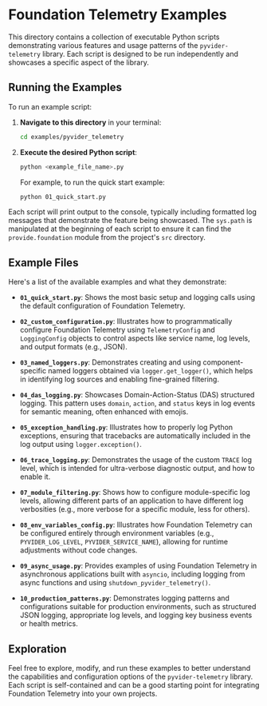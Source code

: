 # Foundation Telemetry Examples

This directory contains a collection of executable Python scripts demonstrating various features and usage patterns of the `pyvider-telemetry` library. Each script is designed to be run independently and showcases a specific aspect of the library.

## Running the Examples

To run an example script:

1.  **Navigate to this directory** in your terminal:
    ```bash
    cd examples/pyvider_telemetry
    ```

2.  **Execute the desired Python script**:
    ```bash
    python <example_file_name>.py
    ```
    For example, to run the quick start example:
    ```bash
    python 01_quick_start.py
    ```

Each script will print output to the console, typically including formatted log messages that demonstrate the feature being showcased. The `sys.path` is manipulated at the beginning of each script to ensure it can find the `provide.foundation` module from the project's `src` directory.

## Example Files

Here's a list of the available examples and what they demonstrate:

-   **`01_quick_start.py`**:
    Shows the most basic setup and logging calls using the default configuration of Foundation Telemetry.

-   **`02_custom_configuration.py`**:
    Illustrates how to programmatically configure Foundation Telemetry using `TelemetryConfig` and `LoggingConfig` objects to control aspects like service name, log levels, and output formats (e.g., JSON).

-   **`03_named_loggers.py`**:
    Demonstrates creating and using component-specific named loggers obtained via `logger.get_logger()`, which helps in identifying log sources and enabling fine-grained filtering.

-   **`04_das_logging.py`**:
    Showcases Domain-Action-Status (DAS) structured logging. This pattern uses `domain`, `action`, and `status` keys in log events for semantic meaning, often enhanced with emojis.

-   **`05_exception_handling.py`**:
    Illustrates how to properly log Python exceptions, ensuring that tracebacks are automatically included in the log output using `logger.exception()`.

-   **`06_trace_logging.py`**:
    Demonstrates the usage of the custom `TRACE` log level, which is intended for ultra-verbose diagnostic output, and how to enable it.

-   **`07_module_filtering.py`**:
    Shows how to configure module-specific log levels, allowing different parts of an application to have different log verbosities (e.g., more verbose for a specific module, less for others).

-   **`08_env_variables_config.py`**:
    Illustrates how Foundation Telemetry can be configured entirely through environment variables (e.g., `PYVIDER_LOG_LEVEL`, `PYVIDER_SERVICE_NAME`), allowing for runtime adjustments without code changes.

-   **`09_async_usage.py`**:
    Provides examples of using Foundation Telemetry in asynchronous applications built with `asyncio`, including logging from async functions and using `shutdown_pyvider_telemetry()`.

-   **`10_production_patterns.py`**:
    Demonstrates logging patterns and configurations suitable for production environments, such as structured JSON logging, appropriate log levels, and logging key business events or health metrics.

## Exploration

Feel free to explore, modify, and run these examples to better understand the capabilities and configuration options of the `pyvider-telemetry` library. Each script is self-contained and can be a good starting point for integrating Foundation Telemetry into your own projects.
